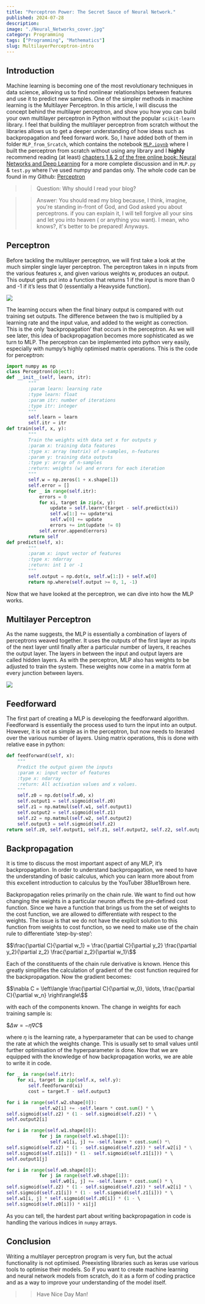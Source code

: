 ```yaml
---
title: "Perceptron Power: The Secret Sauce of Neural Network."
published: 2024-07-28 
description: 
image: "./Neural_Networks_cover.jpg"
category: Programming
tags: ["Programming", "Mathematics"]
slug: MultilayerPerceptron-intro
---
```

## Introduction

Machine learning is becoming one of the most revolutionary techniques in data science, allowing us to find nonlinear relationships between features and use it to predict new samples. One of the simpler methods in machine learning is the Multilayer Perceptron. In this article, I will discuss the concept behind the multilayer perceptron, and show you how you can build your own multilayer perceptron in Python without the popular `scikit-learn` library. I feel that building the multilayer perceptron from scratch without the libraries allows us to get a deeper understanding of how ideas such as backpropagation and feed forward work. So, I have added both of them in folder `MLP_from_Srcatch`, which contains the notebook [`MLP.ipynb`](https://github.com/Aditya-dom/PerceptronPulse/blob/main/MLP_from_Scratch/MLP.ipynb) where I built the perceptron from scratch without using any library and I **highly** recommend reading (at least) [chapters 1 & 2 of the free online book: Neural Networks and Deep Learning](http://neuralnetworksanddeeplearning.com/) for a more complete discussion and in `MLP.py` & `test.py` where I've used numpy and pandas only.
The whole code can be found in my Github: [Perceptron](https://github.com/Aditya-dom/PerceptronPulse)

>> Question: Why should I read your blog?

>> Answer: You should read my blog because, I think, imagine, you're standing in-front of God, and God asked you about perceptrons. if you can explain it, I will tell forgive all your sins and let you into heaven ( or anything you want). I mean, who knows?, it's better to be prepared! Anyways.  

## Perceptron

Before tackling the multilayer perceptron, we will first take a look at the much simpler single layer perceptron. The perceptron takes in n inputs from the various features x, and given various weights w, produces an output. This output gets put into a function that returns 1 if the input is more than 0 and -1 if it’s less that 0 (essentially a Heavyside function).

![](./simple_tron.jpeg)

The learning occurs when the final binary output is compared with out training set outputs. The difference between the two is multiplied by a learning rate and the input value, and added to the weight as correction. This is the only ‘backpropagation’ that occurs in the perceptron. As we will see later, this idea of backpropagation becomes more sophisticated as we turn to MLP. The perceptron can be implemented into python very easily, especially with numpy’s highly optimised matrix operations. This is the code for perceptron:

```python
import numpy as np
class Perceptron(object):
def __init__(self, learn, itr):
        """
        :param learn: learning rate
        :type learn: float
        :param itr: number of iterations
        :type itr: integer
        """
        self.learn = learn
        self.itr = itr
def train(self, x, y):
        """
        Train the weights with data set x for outputs y
        :param x: training data features
        :type x: array (matrix) of n-samples, n-features
        :param y: training data outputs
        :type y: array of n-samples
        :return: weights (w) and errors for each iteration
        """
        self.w = np.zeros(1 + x.shape[1])
        self.error = []
        for _ in range(self.itr):
            errors = 0
            for xi, target in zip(x, y):
                update = self.learn*(target - self.predict(xi))
                self.w[1:] += update*xi
                self.w[0] += update
                errors += int(update != 0)
            self.error.append(errors)
        return self
def predict(self, x):
        """
        :param x: input vector of features
        :type x: ndarray
        :return: int 1 or -1
        """
        self.output = np.dot(x, self.w[1:]) + self.w[0]
        return np.where(self.output >= 0, 1, -1)
```

Now that we have looked at the perceptron, we can dive into how the MLP works.

## Multilayer Perceptron

As the name suggests, the MLP is essentially a combination of layers of perceptrons weaved together. It uses the outputs of the first layer as inputs of the next layer until finally after a particular number of layers, it reaches the output layer. The layers in between the input and output layers are called hidden layers. As with the perceptron, MLP also has weights to be adjusted to train the system. These weights now come in a matrix form at every junction between layers.

![](./mlp.jpg)

## Feedforward

The first part of creating a MLP is developing the feedforward algorithm. Feedforward is essentially the process used to turn the input into an output. However, it is not as simple as in the perceptron, but now needs to iterated over the various number of layers. Using matrix operations, this is done with relative ease in python:

```python
def feedforward(self, x):
    """
    Predict the output given the inputs
    :param x: input vector of features
    :type x: ndarray
    :return: All activation values and x values.
    """
    self.z0 = np.dot(self.w0, x)
    self.output1 = self.sigmoid(self.z0)
    self.z1 = np.matmul(self.w1, self.output1)
    self.output2 = self.sigmoid(self.z1)
    self.z2 = np.matmul(self.w2, self.output2)
    self.output3 = self.sigmoid(self.z2)
return self.z0, self.output1, self.z1, self.output2, self.z2, self.output3
```

## Backpropagation
It is time to discuss the most important aspect of any MLP, it’s backpropagation. In order to understand backpropagation, we need to have the understanding of basic calculus, which you can learn more about from this excellent introduction to calculus by the YouTuber 3Blue1Brown here.

Backpropagation relies primarily on the chain rule. We want to find out how changing the weights in a particular neuron affects the pre-defined cost function. Since we have a function that brings us from the set of weights to the cost function, we are allowed to differentiate with respect to the weights. The issue is that we do not have the explicit solution to this function from weights to cost function, so we need to make use of the chain rule to differentiate ‘step-by-step’:

                   
$$\frac{\partial C}{\partial w_1} = \frac{\partial C}{\partial y_2} \frac{\partial y_2}{\partial z_2} \frac{\partial z_2}{\partial w_1}\$$

Each of the constituents of the chain rule derivative is known. Hence this greatly simplifies the calculation of gradient of the cost function required for the backpropagation. Now the gradient becomes:

$$\nabla C = \left\langle \frac{\partial C}{\partial w_0}, \ldots, \frac{\partial C}{\partial w_n} \right\rangle\$$

with each of the components known. The change in weights for each training sample is:

$$\Delta w = -\eta \nabla C\$$


where $\eta$ is the learning rate, a hyperparameter that can be used to change the rate at which the weights change. This is usually set to small values until further optimisation of the hyperparameter is done. Now that we are equipped with the knowledge of how backpropagation works, we are able to write it in code.

```python
for _ in range(self.itr):
    for xi, target in zip(self.x, self.y):
        self.feedforward(xi)
        cost = target.T - self.output3

for i in range(self.w2.shape[0]):
            self.w2[i] += -self.learn * cost.sum() * \ 
self.sigmoid(self.z2) * (1 - self.sigmoid(self.z2)) * \ 
self.output2[i]

for i in range(self.w1.shape[0]):
            for j in range(self.w1.shape[1]):
                self.w1[i, j] += -self.learn * cost.sum() *\
self.sigmoid(self.z2) * (1 - self.sigmoid(self.z2)) * self.w2[i] * \
self.sigmoid(self.z1[i]) * (1 - self.sigmoid(self.z1[i])) * \ 
self.output1[j]

for i in range(self.w0.shape[0]):
            for j in range(self.w0.shape[1]):
                self.w0[i, j] += -self.learn * cost.sum() * \ 
self.sigmoid(self.z2) * (1 - self.sigmoid(self.z2)) * self.w2[i] * \
self.sigmoid(self.z1[i]) * (1 - self.sigmoid(self.z1[i])) * \ 
self.w1[i, j] * self.sigmoid(self.z0[i]) * (1 - \ 
self.sigmoid(self.z0[i])) * xi[j]
```
As you can tell, the hardest part about writing backpropagation in code is handling the various indices in `numpy` arrays.

## Conclusion
Writing a multilayer perceptron program is very fun, but the actual functionality is not optimised. Preexisting libraries such as keras use various tools to optimise their models. So if you want to create machine learning and neural network models from scratch, do it as a form of coding practice and as a way to improve your understanding of the model itself.

>> Have Nice Day Man!

